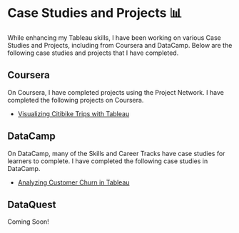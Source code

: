 # Case Studies and Projects 📊

While enhancing my Tableau skills, I have been working on various Case Studies and Projects, including from Coursera and DataCamp. Below are the following case studies and projects that I have completed.

## Coursera 
On Coursera, I have completed projects using the Project Network. I have completed the following projects on Coursera.
- [Visualizing Citibike Trips with Tableau](https://github.com/englands/Tableau/tree/main/Case%20Studies%20and%20Projects/Coursera%20Project%20Network/Visualizing%20Citibike%20Trips%20with%20Tableau)

## DataCamp
On DataCamp, many of the Skills and Career Tracks have case studies for learners to complete. I have completed the following case studies in DataCamp.
- [Analyzing Customer Churn in Tableau](https://github.com/englands/Tableau/tree/main/Case%20Studies%20and%20Projects/DataCamp/Analyzing%20Customer%20Churn)

## DataQuest
Coming Soon!
